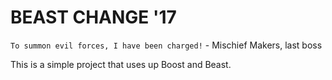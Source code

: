 # BEAST CHANGE '17

`To summon evil forces, I have been charged!`
        - Mischief Makers, last boss

This is a simple project that uses up Boost and Beast.



